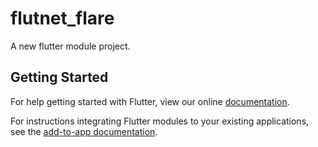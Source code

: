 # flutnet_flare

A new flutter module project.

## Getting Started

For help getting started with Flutter, view our online
[documentation](https://flutter.dev/).

For instructions integrating Flutter modules to your existing applications,
see the [add-to-app documentation](https://flutter.dev/docs/development/add-to-app).
